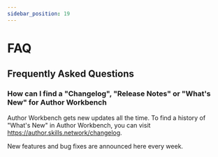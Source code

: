 ```yaml
---
sidebar_position: 19
---
```


# FAQ

## Frequently Asked Questions

### How can I find a "Changelog", "Release Notes" or "What's New" for Author Workbench

Author Workbench gets new updates all the time. To find a history of "What's New" in Author Workbench, you can visit https://author.skills.network/changelog.

New features and bug fixes are announced here every week.
